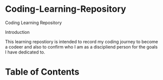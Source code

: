 # Coding-Learning-Repository
Coding Learning Repository

Introduction 

This learning repostiory is intended to record my coding journey to become a codeer and also to 
confirm who I am as a discipliend person for the goals I have dedicated to. 

<h1> Table of Contents <h1>

<h2>